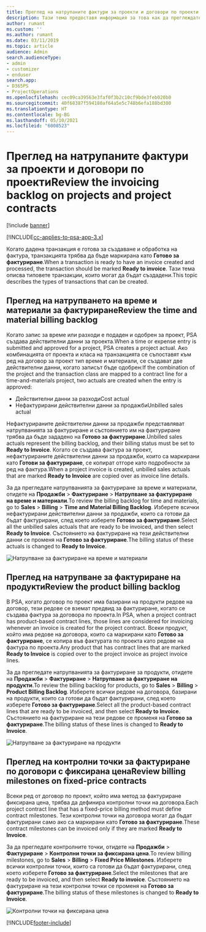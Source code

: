 ```yaml
---
title: Преглед на натрупаните фактури за проекти и договори по проекти
description: Тази тема предоставя информация за това как да преглеждате натрупванията на време, разходи и продукти и как да ги маркирате като готови за фактуриране.
author: rumant
ms.custom: ''
ms.author: rumant
ms.date: 03/11/2019
ms.topic: article
audience: Admin
search.audienceType:
- admin
- customizer
- enduser
search.app:
- D365PS
- ProjectOperations
ms.openlocfilehash: cec09ca39563e3faf0f3b2c10cf9bde3feb020b0
ms.sourcegitcommit: 40f68387f594180af64a5e5c748b6efa188bd300
ms.translationtype: HT
ms.contentlocale: bg-BG
ms.lasthandoff: 05/10/2021
ms.locfileid: "6008523"
---
```

# <a name="review-the-invoicing-backlog-on-projects-and-project-contracts"></a><span data-ttu-id="1ce73-103">Преглед на натрупаните фактури за проекти и договори по проекти</span><span class="sxs-lookup"><span data-stu-id="1ce73-103">Review the invoicing backlog on projects and project contracts</span></span>

[!include [banner](../includes/psa-now-project-operations.md)]

[!INCLUDE[cc-applies-to-psa-app-3.x](../includes/cc-applies-to-psa-app-3x.md)]

<span data-ttu-id="1ce73-104">Когато дадена транзакция е готова за създаване и обработка на фактура, транзакцията трябва да бъде маркирана като **Готово за фактуриране**.</span><span class="sxs-lookup"><span data-stu-id="1ce73-104">When a transaction is ready to have an invoice created and processed, the transaction should be marked **Ready to invoice**.</span></span> <span data-ttu-id="1ce73-105">Тази тема описва типовете транзакции, които могат да бъдат създадени.</span><span class="sxs-lookup"><span data-stu-id="1ce73-105">This topic describes the types of transactions that can be created.</span></span>

## <a name="review-the-time-and-material-billing-backlog"></a><span data-ttu-id="1ce73-106">Преглед на натрупването на време и материали за фактуриране</span><span class="sxs-lookup"><span data-stu-id="1ce73-106">Review the time and material billing backlog</span></span>

<span data-ttu-id="1ce73-107">Когато запис за време или разходи е подаден и одобрен за проект, PSA създава действителни данни за проекта.</span><span class="sxs-lookup"><span data-stu-id="1ce73-107">When a time or expense entry is submitted and approved for a project, PSA creates a project actual.</span></span> <span data-ttu-id="1ce73-108">Ако комбинацията от проекта и класа на транзакцията се съпоставят към ред на договор за проект тип време и материали, се създават две действителни данни, когато записът бъде одобрен:</span><span class="sxs-lookup"><span data-stu-id="1ce73-108">If the combination of the project and the transaction class are mapped to a contract line for a time-and-materials project, two actuals are created when the entry is approved:</span></span>

- <span data-ttu-id="1ce73-109">Действителни данни за разходи</span><span class="sxs-lookup"><span data-stu-id="1ce73-109">Cost actual</span></span> 
- <span data-ttu-id="1ce73-110">Нефактурирани действителни данни за продажби</span><span class="sxs-lookup"><span data-stu-id="1ce73-110">Unbilled sales actual</span></span>

<span data-ttu-id="1ce73-111">Нефактурираните действителни данни за продажби представляват натрупванията за фактуриране и състоянието им на фактуриране трябва да бъде зададено на **Готово за фактуриране**.</span><span class="sxs-lookup"><span data-stu-id="1ce73-111">Unbilled sales actuals represent the billing backlog, and their billing status must be set to **Ready to Invoice**.</span></span> <span data-ttu-id="1ce73-112">Когато се създава фактура за проект, нефактурираните действителни данни за продажби, които са маркирани като **Готови за фактуриране**, се копират отгоре като подробности за ред на фактура.</span><span class="sxs-lookup"><span data-stu-id="1ce73-112">When a project invoice is created, unbilled sales actuals that are marked **Ready to Invoice** are copied over as invoice line details.</span></span>

<span data-ttu-id="1ce73-113">За да прегледате натрупванията за фактуриране за време и материали, отидете на **Продажби** \> **Фактуриране** \> **Натрупване за фактуриране на време и материали**.</span><span class="sxs-lookup"><span data-stu-id="1ce73-113">To review the billing backlog for time and materials, go to **Sales** \> **Billing** \> **Time and Material Billing Backlog**.</span></span> <span data-ttu-id="1ce73-114">Изберете всички нефактурирани действителни данни за продажби, които са готови да бъдат фактурирани, след което изберете **Готово за фактуриране**.</span><span class="sxs-lookup"><span data-stu-id="1ce73-114">Select all the unbilled sales actuals that are ready to be invoiced, and then select **Ready to Invoice**.</span></span> <span data-ttu-id="1ce73-115">Състоянието на фактуриране на тези действителни данни се променя на **Готово за фактуриране**.</span><span class="sxs-lookup"><span data-stu-id="1ce73-115">The billing status of these actuals is changed to **Ready to Invoice**.</span></span>

![Натрупване за фактуриране на време и материали](media/TMBacklog.png)

## <a name="review-the-product-billing-backlog"></a><span data-ttu-id="1ce73-117">Преглед на натрупване за фактуриране на продукти</span><span class="sxs-lookup"><span data-stu-id="1ce73-117">Review the product billing backlog</span></span>

<span data-ttu-id="1ce73-118">В PSA, когато договор по проект има базирани на продукти редове на договор, тези редове се вземат предвид за фактуриране, когато се създава фактура за договора по проекта.</span><span class="sxs-lookup"><span data-stu-id="1ce73-118">In PSA, when a project contract has product-based contract lines, those lines are considered for invoicing whenever an invoice is created for the project contract.</span></span> <span data-ttu-id="1ce73-119">Всеки продукт, който има редове на договора, които са маркирани като **Готово за фактуриране**, се копира във фактурата по проекта като редове на фактура по проекта.</span><span class="sxs-lookup"><span data-stu-id="1ce73-119">Any product that has contract lines that are marked **Ready to Invoice** is copied over to the project invoice as project invoice lines.</span></span>

<span data-ttu-id="1ce73-120">За да прегледате натрупванията за фактуриране за продукти, отидете на **Продажби** \> **Фактуриране** \> **Натрупване за фактуриране на продукти**.</span><span class="sxs-lookup"><span data-stu-id="1ce73-120">To review the billing backlog for products, go to **Sales** \> **Billing** \> **Product Billing Backlog**.</span></span> <span data-ttu-id="1ce73-121">Изберете всички редове на договора, базирани на продукти, които са готови да бъдат фактурирани, след което изберете **Готово за фактуриране**.</span><span class="sxs-lookup"><span data-stu-id="1ce73-121">Select all the product-based contract lines that are ready to be invoiced, and then select **Ready to Invoice**.</span></span> <span data-ttu-id="1ce73-122">Състоянието на фактуриране на тези редове се променя на **Готово за фактуриране**.</span><span class="sxs-lookup"><span data-stu-id="1ce73-122">The billing status of these lines is changed to **Ready to Invoice**.</span></span>

![Натрупване за фактуриране на продукти](media/ProductBacklog.png)

## <a name="review-billing-milestones-on-fixed-price-contracts"></a><span data-ttu-id="1ce73-124">Преглед на контролни точки за фактуриране по договори с фиксирана цена</span><span class="sxs-lookup"><span data-stu-id="1ce73-124">Review billing milestones on fixed-price contracts</span></span>

<span data-ttu-id="1ce73-125">Всеки ред от договор по проект, който има метод за фактуриране фиксирана цена, трябва да дефинира контролни точки на договора.</span><span class="sxs-lookup"><span data-stu-id="1ce73-125">Each project contract line that has a fixed-price billing method must define contract milestones.</span></span> <span data-ttu-id="1ce73-126">Тези контролни точки на договора могат да бъдат фактурирани само ако са маркирани като **Готово за фактуриране**.</span><span class="sxs-lookup"><span data-stu-id="1ce73-126">These contract milestones can be invoiced only if they are marked **Ready to Invoice**.</span></span> 

<span data-ttu-id="1ce73-127">За да прегледате контролните точки, отидете на **Продажби** \> **Фактуриране** \> **Контролни точки за фиксирана цена**.</span><span class="sxs-lookup"><span data-stu-id="1ce73-127">To review billing milestones, go to **Sales** \> **Billing** \> **Fixed Price Milestones**.</span></span> <span data-ttu-id="1ce73-128">Изберете всички контролни точки, които са готови да бъдат фактурирани, след което изберете **Готово за фактуриране**.</span><span class="sxs-lookup"><span data-stu-id="1ce73-128">Select the milestones that are ready to be invoiced, and then select **Ready to invoice**.</span></span> <span data-ttu-id="1ce73-129">Състоянието на фактуриране на тези контролни точки се променя на **Готово за фактуриране**.</span><span class="sxs-lookup"><span data-stu-id="1ce73-129">The billing status of these milestones is changed to **Ready to Invoice**.</span></span>

![Контролни точки на фиксирана цена](media/FPBacklog.png)


[!INCLUDE[footer-include](../includes/footer-banner.md)]